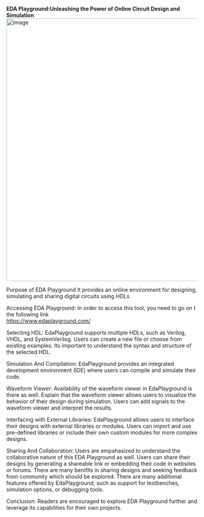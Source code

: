 **EDA Playground:Unleashing the Power of Online Circuit Design and Simulation**
<img width="692" alt="image" src="https://github.com/HassanAhmedInnovative/internship_training/assets/133677674/86da96a3-f47b-4c6a-a0c7-8814a3401738">

Purpose of EDA Playground
    It provides an online environment for designing, simulating and sharing digital circuits using HDLs
    

Accessing EDA Playground:
In order to access this tool, you need to go on t the following link    
    https://www.edaplayground.com/
    

Selecting HDL:
EdaPlayground supports multiple HDLs, such as Verilog, VHDL, and SystemVerilog. 
Users can create a new file or choose from existing examples. 
Its important to understand the syntax and structure of the selected HDL. 


Simulation And Compilation:
EdaPlayground provides an integrated development environment (IDE) where users can compile and simulate their code.


Waveform Viewer:
Availability of the waveform viewer in EdaPlayground is there as well. Explain that the waveform viewer allows users to visualize the behavior of their design during simulation.
Users can add signals to the waveform viewer and interpret the results.


Interfacing with External Libraries:
EdaPlayground allows users to interface their designs with external libraries or modules.
Users can import and use pre-defined libraries or include their own custom modules for more complex designs.


Sharing And Collaboration:
Users are empahasized to understand the collaborative nature of this EDA Playground as well.
Users can share their designs by generating a shareable link or embedding their code in websites or forums.
There are many benifits in sharing designs and seeking feedback from community which should be explored.
There are many additional features offered by EdaPlayground, such as support for testbenches, simulation options, or debugging tools. 


Conclusion:
Readers are encouraged to explore EDA Playground further and leverage its capabilities for their own projects. 





